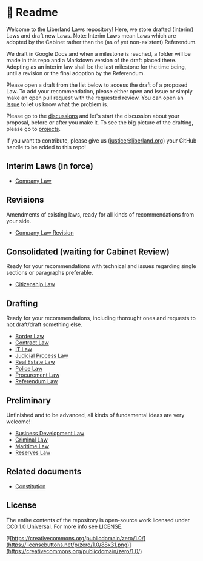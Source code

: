 # 📒 Readme

Welcome to the Liberland Laws repository! Here, we store drafted (interim) Laws and draft new Laws. Note: Interim Laws mean Laws which are adopted by the Cabinet rather than the (as of yet non-existent) Referendum.

We draft in Google Docs and when a milestone is reached, a folder will be made in this repo and a Markdown version of the draft placed there. Adopting as an interim law shall be the last milestone for the time being, until a revision or the final adoption by the Referendum.

Please open a draft from the list below to access the draft of a proposed Law. To add your recommendation, please either open and Issue or simply make an open pull request with the requested review. You can open an [Issue](https://github.com/liberland/laws/issues) to let us know what the problem is.

Please go to the [discussions](https://github.com/liberland/laws/discussions) and let's start the discussion about your proposal, before or after you make it. To see the big picture of the drafting, please go to [projects](https://github.com/liberland/laws/projects?type=new).

If you want to contribute, please give us (justice@liberland.org) your GitHub handle to be added to this repo!

## Interim Laws (in force)

* [Company Law](in-force/in-force-interim/company-law.md)

## Revisions

Amendments of existing laws, ready for all kinds of recommendations from your side.

* [Company Law Revision](drafting/revisions/company-law-revision.md)

## Consolidated (waiting for Cabinet Review)

Ready for your recommendations with technical and issues regarding single sections or paragraphs preferable.

* [Citizenship Law](drafting/consolidated/citizenship-law.md)

## Drafting

Ready for your recommendations, including thorought ones and requests to not draft/draft something else.

* [Border Law](https://github.com/liberland/laws/blob/Laws-Current/drafting/drafts/border_law.md)
* [Contract Law](drafting/drafts/contracts-law.md)
* [IT Law](https://github.com/liberland/laws/blob/Laws-Current/drafting/drafts/InformationTechnologyLaw.md)
* [Judicial Process Law](drafting/drafts/judical-process-law.md)
* [Real Estate Law](drafting/drafts/real-estate-law.md)
* [Police Law](drafting/drafts/police-law.md)
* [Procurement Law](drafting/drafts/procurement-law.md)
* [Referendum Law](drafting/drafts/referendum-law.md)

## Preliminary

Unfinished and to be advanced, all kinds of fundamental ideas are very welcome!

* [Business Development Law](https://docs.google.com/document/d/1F-HBduCHEahdMn6a2XZAwjtSog4axq1B8FRg4k9G2OA/edit)
* [Criminal Law](drafting/preliminary/criminal-law.md)
* [Maritime Law](drafting/preliminary/maritime-law.md)
* [Reserves Law](drafting/preliminary/reserves-law.md)

## Related documents

* [Constitution](https://github.com/liberland/constitution/blob/master/Constitution.md)

## License

The entire contents of the repository is open-source work licensed under [CC0 1.0 Universal](https://creativecommons.org/publicdomain/zero/1.0/). For more info see [LICENSE](LICENSE/).

[![https://creativecommons.org/publicdomain/zero/1.0/](https://licensebuttons.net/p/zero/1.0/88x31.png)](https://creativecommons.org/publicdomain/zero/1.0/)
